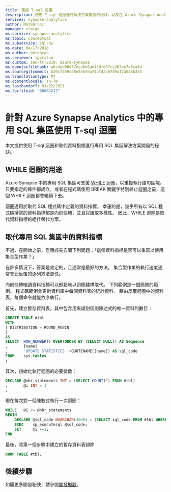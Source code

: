 ```yaml
---
title: 使用 T-sql 迴圈
description: 使用 T-sql 迴圈進行解決方案開發的秘訣，以及在 Azure Synapse Analytics 中取代專用 SQL 集區的資料指標。
services: synapse-analytics
author: MSTehrani
manager: craigg
ms.service: synapse-analytics
ms.topic: conceptual
ms.subservice: sql-dw
ms.date: 04/17/2018
ms.author: emtehran
ms.reviewer: igorstan
ms.custom: seo-lt-2019, azure-synapse
ms.openlocfilehash: a6c4eb98d77ece6e6ae130fd57cc263ee7e5ca64
ms.sourcegitcommit: b39cf769ce8e2eb7ea74cfdac6759a17a048b331
ms.translationtype: MT
ms.contentlocale: zh-TW
ms.lasthandoff: 01/22/2021
ms.locfileid: "98683217"
---
```

# <a name="using-t-sql-loops-for-dedicated-sql-pools-in-azure-synapse-analytics"></a>針對 Azure Synapse Analytics 中的專用 SQL 集區使用 T-sql 迴圈

本文提供使用 T-sql 迴圈和取代資料指標進行專用 SQL 集區解決方案開發的秘訣。

## <a name="purpose-of-while-loops"></a>WHILE 迴圈的用途

Azure Synapse 中的專用 SQL 集區可支援 [WHILE](/sql/t-sql/language-elements/while-transact-sql?toc=/azure/synapse-analytics/sql-data-warehouse/toc.json&bc=/azure/synapse-analytics/sql-data-warehouse/breadcrumb/toc.json&view=azure-sqldw-latest&preserve-view=true) 迴圈，以重複執行語句區塊。 只要指定的條件都成立，或者在程式碼使用 BREAK 關鍵字特別終止迴圈之前，這個 WHILE 迴圈都會繼續下去。

迴圈適用於取代 SQL 程式碼中定義的資料指標。 幸運的是，幾乎所有以 SQL 程式碼撰寫的資料指標都是向前快轉，並且只讀取多樣性。 因此，WHILE 迴圈是取代資料指標的絕佳替代方案。

## <a name="replacing-cursors-in-dedicated-sql-pool"></a>取代專用 SQL 集區中的資料指標

不過，在開始之前，您應該先自問下列問題：「這個資料指標是否可以重寫以使用集合型作業？」

在許多情況下，答案是肯定的，且通常是最好的方法。 集合型作業的執行速度通常會比反覆的逐列方法更快。

向前快轉唯讀資料指標可以輕鬆地以迴圈建構取代。 下列範例是一個簡單的範例。 程式碼範例會更新資料庫中每個資料表的統計資料。 藉由反覆迴圈中的資料表，每個命令就能依序執行。

首先，建立暫存資料表，其中包含用來識別個別陳述式的唯一資料列數目：

```sql
CREATE TABLE #tbl
WITH
( DISTRIBUTION = ROUND_ROBIN
)
AS
SELECT  ROW_NUMBER() OVER(ORDER BY (SELECT NULL)) AS Sequence
,       [name]
,       'UPDATE STATISTICS '+QUOTENAME([name]) AS sql_code
FROM    sys.tables
;
```

其次，初始化執行迴圈的必要變數：

```sql
DECLARE @nbr_statements INT = (SELECT COUNT(*) FROM #tbl)
,       @i INT = 1
;
```

現在每次對一個陳數式執行一次迴圈：

```sql
WHILE   @i <= @nbr_statements
BEGIN
    DECLARE @sql_code NVARCHAR(4000) = (SELECT sql_code FROM #tbl WHERE Sequence = @i);
    EXEC    sp_executesql @sql_code;
    SET     @i +=1;
END
```

最後，將第一個步驟中建立的暫存資料表卸除

```sql
DROP TABLE #tbl;
```

## <a name="next-steps"></a>後續步驟

如需更多開發秘訣，請參閱[開發概觀](sql-data-warehouse-overview-develop.md)。
